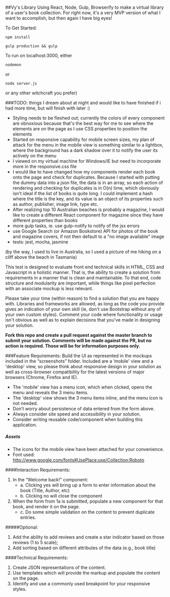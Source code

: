 


##Vy's Library
Using React, Node, Gulp, Browserify to make a virtual library of a user's book collection. For right now, it's a very MVP version of what I want to accomplish, but then again I have big eyes!

To Get Started:
```
npm install
```
```
gulp production && gulp
```
To run on localhost:3000, either
```
nodemon
```
or
```
node server.js
```
or any other witchcraft you prefer)


###TODO: things I dream about at night and would like to have finished if i had more time, but will finish with later :)
- Styling needs to be fleshed out; currently the colors of every component are obnoxious because that's the best way for me to see where the elements are on the page as I use CSS properties to position the elements
- Started on responsive capability for mobile screen sizes, my plan of attack for the menu in the mobile view is something similar to a lightbox, where the background has a dark shadow over it to notify the user its actively on the menu
- I viewed on my virtual machine for Windows/IE but need to incorporate more in the responsive.css file  
- I would like to have changed how my components render each book onto the page and check for duplicates. Because I started with putting the dummy data into a json file, the data is in an array, so each action of rendering and checking for duplicates is in O(n) time, which obviously isn't ideal if the list of books is quite long. I could implement a hash where the title is the key, and its value is an object of its properties such as author, publisher, image link, type etc.
- After realizing top 10 Australian beaches is probably a magazine, I would like to create a different React component for magazine since they have different properties than books
- more gulp tasks, ie. use gulp-notify to notify of the jsx errors
- use Google Search (or Amazon Bookstore) API for photos of the book and magazine covers, if not then default to a "no image available" image
- tests: jest, mocha, jasmine


(by the way, I used to live in Australia, so I used a picture of me hiking on a cliff above the beach in Tasmania)











This test is designed to evaluate front end technical skills in HTML, CSS and Javascript in a holistic manner.  That is, the ability to create a solution from requirements in a manner that is clean and maintainable.  To that end, code structure and modularity are important, while things like pixel perfection with an associate mockup is less relevant.

Please take your time (within reason) to find a solution that you are happy with.  Libraries and frameworks are allowed, as long as the code you provide gives an indication of your own skill (ie, don't use Bootstrap without any of your own custom styles).  Comment your code where functionality or usage isn't obvious as well as to explain decisions that you've made in designing your solution.

**Fork this repo and create a pull request against the master branch to submit your solution.  Comments will be made against the PR, but no action is required.  Those will be for information purposes only.**

###Feature Requirements:
Build the UI as represented in the mockups included in the “screenshots” folder.
Included are a ’mobile' view and a 'desktop' view, so please think about responsive design in
your solution as well as cross-browser compatibility for the latest versions of major browsers (Chrome, Firefox and IE).

- The 'mobile' view has a menu icon, which when clicked, opens the menu and reveals the 3 menu items.
- The 'desktop' view shows the 3 menu items inline, and the menu icon is not needed.
- Don’t worry about persistence of data entered from the form above.  
- Always consider site speed and accessibility in your solution.
- Consider writing reusable code/component when building this application.

##### Assets
- The icons for the mobile view have been attached for your convenience.
- Font used: http://www.google.com/fonts#UsePlace:use/Collection:Roboto

####Interaction Requirements:
1. In the “Welcome back!” component:
	* a. Clicking yes will bring up a form to enter information about the book (Title, Author, etc)
	* b. Clicking no will close the component
2. When the form from 1a is submitted, populate a new component for that book, and render it on the page.
	* c. Do some simple validation on the content to prevent duplicate entries.

#####Optional:
1. Add the ability to add reviews and create a star indicator based on those reviews (1 to 5 scale);
2. Add sorting based on different attributes of the data (e.g., book title)

####Technical Requirements:
1. Create JSON representations of the content.
2. Use templates which will provide the markup and populate the content on the page.
3. Identify and use a commonly used breakpoint for your responsive styles.
